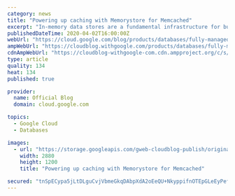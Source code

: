 ```yaml
---
category: news
title: "Powering up caching with Memorystore for Memcached"
excerpt: "In-memory data stores are a fundamental infrastructure for building scalable, high-performance applications. Whether it is building a highly responsive ecommerce website, creating multiplayer games with thousands of users, or doing real-time analysis on data pipelines with millions of events, an in-memory"
publishedDateTime: 2020-04-02T16:00:00Z
webUrl: "https://cloud.google.com/blog/products/databases/fully-managed-memorystore-for-memcached/"
ampWebUrl: "https://cloudblog.withgoogle.com/products/databases/fully-managed-memorystore-for-memcached/amp/"
cdnAmpWebUrl: "https://cloudblog-withgoogle-com.cdn.ampproject.org/c/s/cloudblog.withgoogle.com/products/databases/fully-managed-memorystore-for-memcached/amp/"
type: article
quality: 134
heat: 134
published: true

provider:
  name: Official Blog
  domain: cloud.google.com

topics:
  - Google Cloud
  - Databases

images:
  - url: "https://storage.googleapis.com/gweb-cloudblog-publish/original_images/BlogHeader_Database_3_ZIyuD1m.jpg"
    width: 2880
    height: 1200
    title: "Powering up caching with Memorystore for Memcached"

secured: "tnSpECypa5jLtDLguCvjVbmeGkqDAbpXdA2oEeQU+NkyppifnOTEpGLeEyPefOfHUSWFJWPkBSC6uwbvpP4kBqCsIyuJ04d3VlDseGCO+KtZRq/xVMj8fbc+Ljta8OyQ58GeHoawx69BKUoKnIrYJpdwYHggZQqEnZXYHDKL7BHTODvOw9fivUZYSiTPTOKSmpFj0Dp8L7ADPOPIIKke5i4+jXlsRHte5woLISr9gti83yjb605Gc99hqNC9yKYdmRl8a4CZax7hWgpuw+hJTyrno9WGGes2nCDbN/nRTijPwkUohYLJxSCxpc5GP4Abo5/AkhRdD3kJ5h2VNLKotA==;LquqUPdUCCQkP0pXRb3IGw=="
---
```


